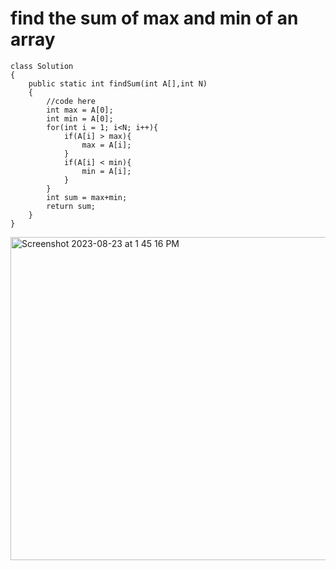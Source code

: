 # find the sum of max and min of an array 
```
class Solution
{ 
    public static int findSum(int A[],int N) 
    {
        //code here
        int max = A[0];
        int min = A[0];
        for(int i = 1; i<N; i++){
            if(A[i] > max){
                max = A[i];
            }
            if(A[i] < min){
                min = A[i];
            }
        }
        int sum = max+min;
        return sum;
    }
}

```
<img width="517" alt="Screenshot 2023-08-23 at 1 45 16 PM" src="https://github.com/Abhi-Codehub/DSA-/assets/111800760/46215014-677c-4dde-b542-2afd373e5cd2">

